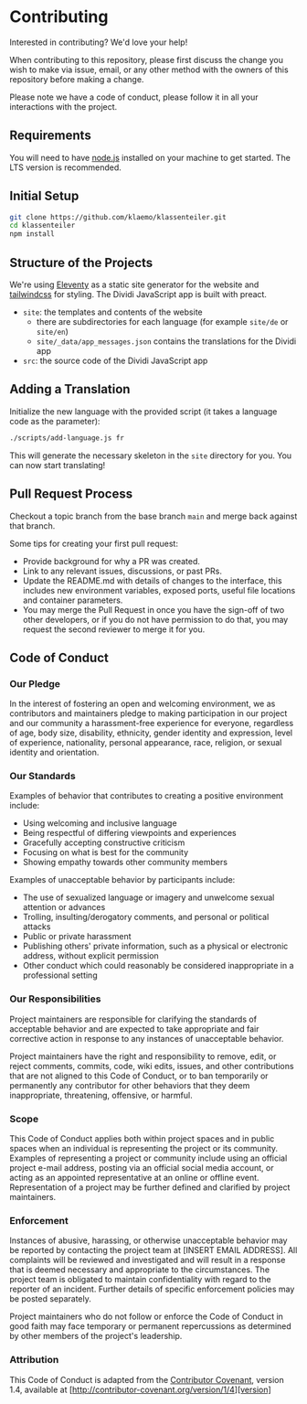 # Contributing

Interested in contributing? We'd love your help!

When contributing to this repository, please first discuss the change you wish to make via issue,
email, or any other method with the owners of this repository before making a change.

Please note we have a code of conduct, please follow it in all your interactions with the project.

## Requirements

You will need to have [node.js](https://nodejs.org) installed on your machine to get started. The LTS version is recommended.

## Initial Setup

```sh
git clone https://github.com/klaemo/klassenteiler.git
cd klassenteiler
npm install
```

## Structure of the Projects

We're using [Eleventy](https://www.11ty.dev) as a static site generator for the website and [tailwindcss](https://tailwindcss.com) for styling.
The Dividi JavaScript app is built with preact.

- `site`: the templates and contents of the website
  - there are subdirectories for each language (for example `site/de` or `site/en`)
  - `site/_data/app_messages.json` contains the translations for the Dividi app
- `src`: the source code of the Dividi JavaScript app

## Adding a Translation

Initialize the new language with the provided script (it takes a language code as the parameter):

```sh
./scripts/add-language.js fr
```

This will generate the necessary skeleton in the `site` directory for you. You can now start translating!

## Pull Request Process

Checkout a topic branch from the base branch `main` and merge back against that branch.

Some tips for creating your first pull request:

- Provide background for why a PR was created.
- Link to any relevant issues, discussions, or past PRs.
- Update the README.md with details of changes to the interface, this includes new environment
  variables, exposed ports, useful file locations and container parameters.
- You may merge the Pull Request in once you have the sign-off of two other developers, or if you
  do not have permission to do that, you may request the second reviewer to merge it for you.

## Code of Conduct

### Our Pledge

In the interest of fostering an open and welcoming environment, we as
contributors and maintainers pledge to making participation in our project and
our community a harassment-free experience for everyone, regardless of age, body
size, disability, ethnicity, gender identity and expression, level of experience,
nationality, personal appearance, race, religion, or sexual identity and
orientation.

### Our Standards

Examples of behavior that contributes to creating a positive environment
include:

- Using welcoming and inclusive language
- Being respectful of differing viewpoints and experiences
- Gracefully accepting constructive criticism
- Focusing on what is best for the community
- Showing empathy towards other community members

Examples of unacceptable behavior by participants include:

- The use of sexualized language or imagery and unwelcome sexual attention or
  advances
- Trolling, insulting/derogatory comments, and personal or political attacks
- Public or private harassment
- Publishing others' private information, such as a physical or electronic
  address, without explicit permission
- Other conduct which could reasonably be considered inappropriate in a
  professional setting

### Our Responsibilities

Project maintainers are responsible for clarifying the standards of acceptable
behavior and are expected to take appropriate and fair corrective action in
response to any instances of unacceptable behavior.

Project maintainers have the right and responsibility to remove, edit, or
reject comments, commits, code, wiki edits, issues, and other contributions
that are not aligned to this Code of Conduct, or to ban temporarily or
permanently any contributor for other behaviors that they deem inappropriate,
threatening, offensive, or harmful.

### Scope

This Code of Conduct applies both within project spaces and in public spaces
when an individual is representing the project or its community. Examples of
representing a project or community include using an official project e-mail
address, posting via an official social media account, or acting as an appointed
representative at an online or offline event. Representation of a project may be
further defined and clarified by project maintainers.

### Enforcement

Instances of abusive, harassing, or otherwise unacceptable behavior may be
reported by contacting the project team at [INSERT EMAIL ADDRESS]. All
complaints will be reviewed and investigated and will result in a response that
is deemed necessary and appropriate to the circumstances. The project team is
obligated to maintain confidentiality with regard to the reporter of an incident.
Further details of specific enforcement policies may be posted separately.

Project maintainers who do not follow or enforce the Code of Conduct in good
faith may face temporary or permanent repercussions as determined by other
members of the project's leadership.

### Attribution

This Code of Conduct is adapted from the [Contributor Covenant][homepage], version 1.4,
available at [http://contributor-covenant.org/version/1/4][version]

[homepage]: http://contributor-covenant.org
[version]: http://contributor-covenant.org/version/1/4/
